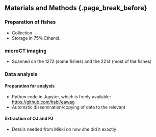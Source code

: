 ## Materials and Methods {.page_break_before}

### Preparation of fishes

- Collection
- Storage in 75% Ethanol.

### microCT imaging

- Scanned on the 1272 (some fishes) and the 2214 (most of the fishes)

[TODO]: # (Pull the data from *all* log files with a notebook)

### Data analysis
#### Preparation for analysis

- Python code in Jupyter, which is freely available: https://github.com/habi/eawag
- Automatic dissemination/copying of data to the relevant 

[TODO]: # (mint a DOI on Zenodo for https://github.com/habi/eawag)

#### Extraction of OJ and PJ

- Details needed from Mikki on how she did it exactly
